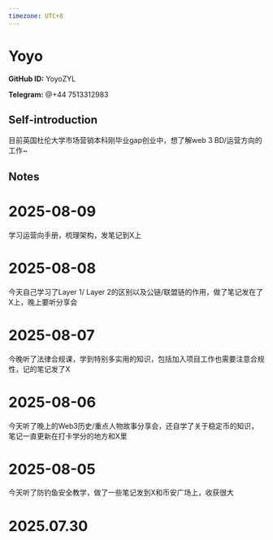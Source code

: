 ```yaml
---
timezone: UTC+8
---
```


# Yoyo

**GitHub ID:** YoyoZYL

**Telegram:** @+44 7513312983

## Self-introduction

目前英国杜伦大学市场营销本科刚毕业gap创业中，想了解web 3 BD/运营方向的工作~

## Notes

<!-- Content_START -->
# 2025-08-09

学习运营向手册，梳理架构，发笔记到X上

# 2025-08-08

今天自己学习了Layer 1/ Layer 2的区别以及公链/联盟链的作用，做了笔记发在了X上，晚上要听分享会

# 2025-08-07

今晚听了法律合规课，学到特别多实用的知识，包括加入项目工作也需要注意合规性，记的笔记发了X

# 2025-08-06

今天听了晚上的Web3历史/重点人物故事分享会，还自学了关于稳定币的知识，笔记一直更新在打卡学分的地方和X里

# 2025-08-05

今天听了防钓鱼安全教学，做了一些笔记发到X和币安广场上，收获很大


# 2025.07.30


<!-- Content_END -->
